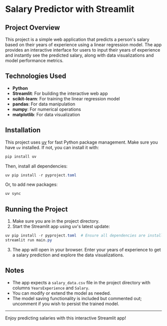 # Salary Predictor with Streamlit

## Project Overview
This project is a simple web application that predicts a person's salary based on their years of experience using a linear regression model. The app provides an interactive interface for users to input their years of experience and instantly see the predicted salary, along with data visualizations and model performance metrics.

## Technologies Used
- **Python**
- **Streamlit**: For building the interactive web app
- **scikit-learn**: For training the linear regression model
- **pandas**: For data manipulation
- **numpy**: For numerical operations
- **matplotlib**: For data visualization

## Installation
This project uses [uv](https://github.com/astral-sh/uv) for fast Python package management. Make sure you have `uv` installed. If not, you can install it with:

```powershell
pip install uv
```

Then, install all dependencies:

```powershell
uv pip install -r pyproject.toml
```

Or, to add new packages:

```powershell
uv sync
```

## Running the Project
1. Make sure you are in the project directory.
2. Start the Streamlit app using uv's latest update:

```powershell
uv pip install -r pyproject.toml  # Ensure all dependencies are installed
streamlit run main.py
```

3. The app will open in your browser. Enter your years of experience to get a salary prediction and explore the data visualizations.

## Notes
- The app expects a `salary_data.csv` file in the project directory with columns `YearsExperience` and `Salary`.
- You can modify or extend the model as needed.
- The model saving functionality is included but commented out; uncomment if you wish to persist the trained model.

---
Enjoy predicting salaries with this interactive Streamlit app!
